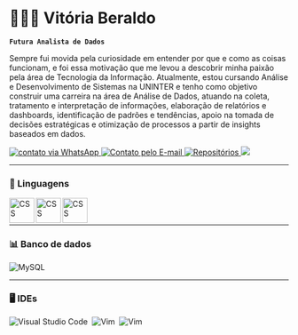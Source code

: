 # 👩🏻‍💻 Vitória Beraldo

**`Futura Analista de Dados`**

Sempre fui movida pela curiosidade em entender por que e como as coisas funcionam, e foi essa motivação que me levou a descobrir minha paixão pela área de Tecnologia da Informação. 
Atualmente, estou cursando Análise e Desenvolvimento de Sistemas na UNINTER e tenho como objetivo construir uma carreira na área de Análise de Dados, atuando na coleta, tratamento e interpretação de informações, elaboração de relatórios e dashboards, identificação de padrões e tendências, apoio na tomada de decisões estratégicas e otimização de processos a partir de insights baseados em dados.

<p align="left">
    <a href="https://wa.me/5535999422441?text=Ol%C3%A1!%20Encontrei%20seu%20perfil%20no%20GitHub.">
        <img 
            alt="contato via WhatsApp" 
            title="Entre em contato!" 
            src="https://custom-icon-badges.demolab.com/badge/-35--9942--2441-25D366?style=for-the-badge&logo=phone&logoColor=white"
        />
    </a>
    <a href="mailto:vitoriaberaldo56@gmail.com">
        <img 
            alt="Contato pelo E-mail" 
            title="Entre em contato!" 
            src="https://custom-icon-badges.demolab.com/badge/-vitoriaberaldo56@gmail.com-5b8acf?style=for-the-badge&logo=mention&logoColor=white"
        />
    </a> 
    <a href="https://github.com/vitoriaberaldo56?tab=repositories">
        <img 
            alt="Repositórios" 
            title="Repositórios" 
            src="https://custom-icon-badges.demolab.com/badge/-My%20Repos-red?style=for-the-badge&logoColor=white&logo=repo"
        />
    </a>
    <a href="#">
        <img 
            src="https://custom-icon-badges.demolab.com/badge/Pouso Alegre-BRASIL-FFDF00?style=for-the-badge&logo=location&logoColor=white"
        />
    </a>
</p>

---

### 🤖 Linguagens


<img
    align="left" 
    alt="CSS" 
    title="CSS"
    width="45px"
    src="https://cdn.jsdelivr.net/gh/devicons/devicon@latest/icons/mysql/mysql-original.svg" 
/>


<img 
    align="left" 
    alt="CSS" 
    title="CSS"
    width="45px"
src="https://cdn.jsdelivr.net/gh/devicons/devicon@latest/icons/python/python-original.svg" 
/>

<img 
    align="left" 
    alt="CSS" 
    title="CSS"
    width="45px"
src="https://cdn.jsdelivr.net/gh/devicons/devicon@latest/icons/powershell/powershell-original.svg" 
/>
          
          

<br/>
<br/>

---

### 📊 Banco de dados

![MySQL](https://img.shields.io/badge/MySQL-00000F?style=for-the-badge&logo=mysql&logoColor=white)&nbsp;

---

### 🖥️ IDEs

![Visual Studio Code](https://img.shields.io/badge/Visual%20Studio%20Code-0078d7.svg?style=for-the-badge&logo=visual-studio-code&logoColor=white)&nbsp;
![Vim](https://img.shields.io/badge/VIM-%2311AB00.svg?style=for-the-badge&logo=vim&logoColor=white)&nbsp;
![Vim](https://img.shields.io/badge/SUBLIME%20TEXT-d8e309.svg?style=for-the-badge&=vim&logoColor=white)&nbsp;
